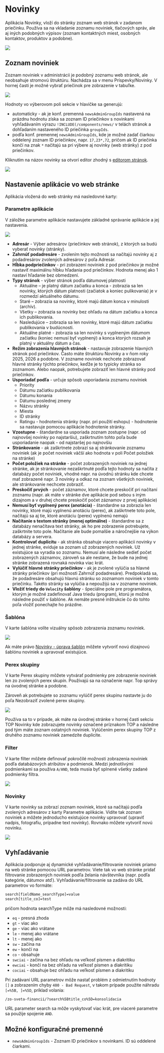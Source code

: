 # Novinky

Aplikácia Novinky, vloží do stránky zoznam web stránok v zadanom priečinku. Používa sa na vkladanie zoznamu noviniek, tlačových správ, ale aj iných podobných výpisov (zoznam kontaktných miest, osobných kontaktov, produktov a podobne).

![](news.png)

## Zoznam noviniek

Zoznam noviniek v administrácii je podobný zoznamu web stránok, ale neobsahuje stromovú štruktúru. Nachádza sa v menu Príspevky/Novinky. V hornej časti je možné vybrať priečinok pre zobrazenie v tabuľke.

![](admin-dt.png)

Hodnoty vo výberovom poli sekcie v hlavičke sa generujú:

- automaticky - ak je konf. premenná `newsAdminGroupIds` nastavená na prázdnu hodnotu získa sa zoznam ID priečinkov s novinkami vyhľadávaním výrazu `!INCLUDE(/components/news/` v telách stránok a dohľadaním nastaveného ID priečinka `groupIds`.
- podľa konf. premennej `newsAdminGroupIds`, kde je možné zadať čiarkou oddelený zoznam ID priečinkov, napr. `17,23*,72`, pričom ak ID priečinka končí na znak `*` načítajú sa pri výbere aj novinky (web stránky) z pod priečinkov.

Kliknutím na názov novinky sa otvorí editor zhodný s [editorom stránok](../../webpages/editor.md).

![](admin-edit.png)

## Nastavenie aplikácie vo web stránke

Aplikácia vložená do web stránky má nasledovné karty:

### Parametre aplikácie

V záložke parametre aplikácie nastavujete základné správanie aplikácie a jej nastavenia.

![](editor-dialog.png)

- **Adresár** - Výber adresárov (priečinkov web stránok), z ktorých sa budú vyberať novinky (stránky).
- **Zahrnúť podadresáre** - zvolením tejto možnosti sa načítajú novinky aj z podadresárov zvolených adresárov z poľa Adresár.
- **Hĺbka podpriečinkov** - pri zobrazení noviniek z pod priečinkov je možné nastaviť maximálnu hĺbku hľadania pod priečinkov. Hodnota menej ako 1 nastaví hľadanie bez obmedzení.
- **Typy stránok** - výber stránok podľa dátumovej platnosti
  - Aktuálne – je platný dátum začiatku a konca - zobrazia sa len novinky, ktorých dátum platnosti (začiatok a koniec pulikovania) je v rozmedzí aktuálneho dátumu.
  - Staré – zobrazia sa novinky, ktoré majú dátum konca v minulosti (archív).
  - Všetky – zobrazia sa novinky bez ohľadu na dátum začiatku a konca ich publikovania.
  - Nasledujúce – zobrazia sa len novinky, ktoré majú dátum začiatku publikovania v budúcnosti.
  - Aktuálne platné - zobrazia sa len novinky s vyplneným dátumom začiatku (koniec nemusí byť vyplnený) a konca ktorých rozsah je platný v aktuálny dátum a čas.
- **Režim zobrazenia hlavných stránok** - nastavuje zobrazenie hlavných stránok pod priečinkov. Často máte štruktúru Novinky a v ňom roky 2025, 2026 a podobne. V zozname noviniek nechcete zobrazovať hlavné stránky týchto priečinkov, keďže je to typicky stránka so zoznamom. Alebo naopak, potrebujete zobraziť len hlavné stránky pod priečinkov.
- **Usporiadať podľa** - určuje spôsob usporiadania zoznamu noviniek
  - Priority
  - Dátumu začiatku publikovania
  - Dátumu konania
  - Dátumu poslednej zmeny
  - Názvu stránky
  - Miesta
  - ID stránky
  - Ratingu - hodnotenia stránky (napr. pri použití eshopu) - hodnotenie sa nastavuje pomocou aplikácie hodnotenie stránky.
- **Vzostupne** - štandardne sa usporiada zoznam zostupne (napr. od najnovšej novinky po najstaršiu), zaškrtnutím tohto poľa bude usporiadanie naopak - od najstaršej po najnovšiu
- **Stránkovanie** - ak zaškrtnete zobrazí sa aj stránkovanie zoznamu noviniek (ak je počet noviniek väčší ako hodnota v poli Počet položiek na stránke)
- **Počet položiek na stránke** - počet zobrazených noviniek na jednej stránke, ak je stránkovanie nezaškrtnuté podľa tejto hodnoty sa načíta z databázy počet noviniek, vhodné napr. na úvodnú stránku kde chcete mať zobrazené napr. 3 novinky a odkaz na zoznam všetkých noviniek, ale stránkovanie nechcete zobraziť.
- **Preskočiť prvých** - počet záznamov, ktoré chcete preskočiť pri načítaní zoznamu (napr. ak máte v stránke dve aplikácie pod sebou s iným dizajnom a v druhej chcete preskočiť počet záznamov z prvej aplikácie)
- **Nemusí byť vyplnený perex (anotácia)** - štandardne sa zobrazia len novinky, ktoré majú vyplnenú anotáciu (perex), ak zaškrtnete toto pole, načítajú sa aj tie, ktoré anotáciu (perex) vyplnenú nemajú
- **Načítanie s textom stránky (menej optimálne)** - štandardne sa z databázy nenačítava text stránky, ak ho pre zobrazenie potrebujete, zaškrtnite toto pole. Načítanie ale bude pomalšie a náročnejšie na výkon databázy a servera.
- **Kontrolovať duplicitu** - ak stránka obsahuje viacero aplikácii novinky v jednej stránke, eviduje sa zoznam už zobrazených noviniek. Už existujúce sa vyradia so zoznamu. Nemusí ale následne sedieť počet zobrazených záznamov, zároveň sa ale nestane, že bude na jednej stránke zobrazená rovnaká novinka viac krát.
- **Vylúčiť hlavné stránky priečinkov** - ak je zvolené vylúčia sa hlavné stránky priečinkov (pri možnosti Zahrnúť podadresáre). Predpokladá sa, že podadresáre obsahujú hlavnú stránku so zoznamom noviniek v tomto priečinku. Takéto stránky sa vylúčia a nepoužijú sa v zozname noviniek.
- **Vložiť triedy do `Velocity` šablóny** - špeciálne pole pre programátora, ktorým je možné zadefinovať Java triedu (program), ktorú je možné následne použiť v šablóne. Ak nemáte presné inštrukcie čo do tohto poľa vložiť ponechajte ho prázdne.

### Šablóna

V karte šablóna volíte vizuálny spôsob zobrazenia zoznamu noviniek.

![](editor-dialog-templates.png)

Ak máte právo [Novinky - úprava šablón](../../../frontend/templates/news/README.md) môžete vytvoriť novú dizajnovú šablónu noviniek a upravovať existujúce.

### Perex skupiny

V karte Perex skupiny môžete vytvárať podmienky pre zobrazenie noviniek len zo zvolených perex skupín. Používajú sa na označenie napr. Top správy na úvodnej stránke a podobne.

Zároveň ak potrebujete so zoznamu vylúčiť perex skupinu nastavte ju do poľa Nezobraziť zvolené perex skupiny.

![](editor-dialog-perex.png)

Používa sa to v prípade, ak máte na úvodnej stránke v hornej časti sekciu TOP Novinky kde zobrazujete novinky označené príznakom TOP a následne pod tým máte zoznam ostatných noviniek. Vylúčením perex skupiny TOP z druhého zoznamu noviniek zamedzíte duplicite.

### Filter

V karte filter môžete definovať pokročilé možnosti zobrazenia noviniek podľa databázových atribútov a podmienok. Medzi jednotlivými podmienkami sa používa `A/AND`, teda musia byť splnené všetky zadané podmienky filtra.

![](editor-dialog-filter.png)

### Novinky

V karte novinky sa zobrazí zoznam noviniek, ktoré sa načítajú podľa zvolených adresárov z karty Parametre aplikácie. Vidíte tak zoznam noviniek a môžete jednoducho existujúce novinky upravovať (upraviť nadpis, fotografiu, prípadne text novinky). Rovnako môžete vytvoriť novú novinku.

![](editor-dialog-newslist.png)

## Vyhľadávanie

Aplikácia podporuje aj dynamické vyhľadávanie/filtrovanie noviniek priamo na web stránke pomocou URL parametrov. Viete tak vo web stránke pridať filtrovanie zobrazených noviniek podľa želania návštevníka (napr. podľa kategórie, dátumov atď). Vyhľadávanie/filtrovanie sa zadáva do URL parametrov vo formáte:

```txt
search[fieldName_searchType]=value
search[title_co]=test
```

pričom hodnota searchType môže má nasledovné možnosti:

- `eq` - presná zhoda
- `gt` - viac ako
- `ge` - viac ako vrátane
- `le` - menej ako vrátane
- `lt` - menej ako
- `sw` - začína na
- `ew` - končí na
- `co` - obsahuje
- `swciai` - začína na bez ohľadu na veľkosť písmen a diakritiku
- `ewciai` - končí na bez ohľadu na veľkosť písmen a diakritiku
- `cociai` - obsahuje bez ohľadu na veľkosť písmen a diakritiku

Pri zadávaní URL parametrov môže nastať problém z odmietnutím hodnoty `[]` a zobrazením chyby `400 - Bad Request`, v takom prípade použite náhradu `[=%5B, ]=%5D`, príklad volania:

```txt
/zo-sveta-financii/?search%5Btitle_co%5D=konsolidacia
```

URL parameter search sa môže vyskytovať viac krát, pre viaceré parametre sa použije spojenie `AND`.

## Možné konfiguračné premenné

- ```newsAdminGroupIds``` - Zoznam ID priečinkov s novinkami. ID sú oddelené čiarkami.
